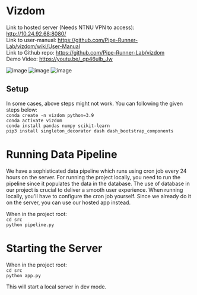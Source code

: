 # Vizdom
Link to hosted server (Needs NTNU VPN to access): http://10.24.92.68:8080/  
Link to user-manual: https://github.com/Pipe-Runner-Lab/vizdom/wiki/User-Manual  
Link to Github repo: https://github.com/Pipe-Runner-Lab/vizdom  
Demo Video: https://youtu.be/_qp46ulb_Jw

![image](https://user-images.githubusercontent.com/19551058/208308797-727b84ad-7945-4da0-bcbb-28af61f9299e.png)
![image](https://user-images.githubusercontent.com/19551058/208308836-4049d26c-bda1-4434-b38c-5f7881d1b9ce.png)
![image](https://user-images.githubusercontent.com/19551058/208308853-bd2a7dc1-9798-4ff9-ab30-92c608da7da4.png)

## Setup
In some cases, above steps might not work. You can following the given steps below:  
`conda create -n vizdom python=3.9`  
`conda activate vizdom`  
`conda install pandas numpy scikit-learn`  
`pip3 install singleton_decorator dash dash_bootstrap_components`

# Running Data Pipeline
We have a sophisticated data pipeline which runs using cron job every 24 hours on the server. For running the project locally, you need to run the pipeline since it populates the data in the database. The use of database in our project is crucial to deliver a smooth user experience. When running locally, you'll have to configure the cron job yourself. Since we already do it on the server, you can use our hosted app instead.  

When in the project root:  
`cd src`  
`python pipeline.py`

# Starting the Server
When in the project root:   
`cd src`  
`python app.py` 
   
This will start a local server in dev mode.
